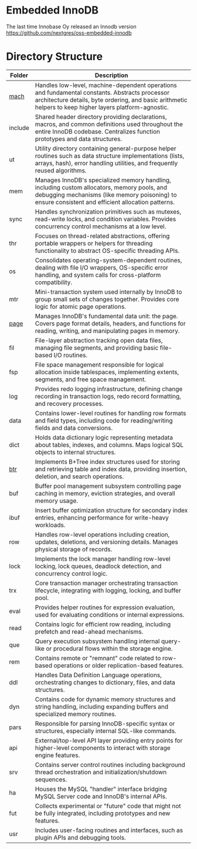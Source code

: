 # Embedded InnoDB 

The last time Innobase Oy released an Innodb version  
https://github.com/nextgres/oss-embedded-innodb

# Directory Structure

| Folder  | Description                                                  |
| ------- | ------------------------------------------------------------ |
| [mach](./mach.md)    | Handles low-level, machine-dependent operations and fundamental constants. Abstracts processor architecture details, byte ordering, and basic arithmetic helpers to keep higher layers platform-agnostic. |
| include | Shared header directory providing declarations, macros, and common definitions used throughout the entire InnoDB codebase. Centralizes function prototypes and data structures. |
| ut      | Utility directory containing general-purpose helper routines such as data structure implementations (lists, arrays, hash), error handling utilities, and frequently reused algorithms. |
| mem     | Manages InnoDB's specialized memory handling, including custom allocators, memory pools, and debugging mechanisms (like memory poisoning) to ensure consistent and efficient allocation patterns. |
| sync    | Handles synchronization primitives such as mutexes, read-write locks, and condition variables. Provides concurrency control mechanisms at a low level. |
| thr     | Focuses on thread-related abstractions, offering portable wrappers or helpers for threading functionality to abstract OS-specific threading APIs. |
| os      | Consolidates operating-system-dependent routines, dealing with file I/O wrappers, OS-specific error handling, and system calls for cross-platform compatibility. |
| mtr     | Mini-transaction system used internally by InnoDB to group small sets of changes together. Provides core logic for atomic page operations. |
| [page](./page.md)  | Manages InnoDB's fundamental data unit: the page. Covers page format details, headers, and functions for reading, writing, and manipulating pages in memory. |
| fil     | File-layer abstraction tracking open data files, managing file segments, and providing basic file-based I/O routines. |
| fsp     | File space management responsible for logical allocation inside tablespaces, implementing extents, segments, and free space management. |
| log     | Provides redo logging infrastructure, defining change recording in transaction logs, redo record formatting, and recovery processes. |
| data    | Contains lower-level routines for handling row formats and field types, including code for reading/writing fields and data conversions. |
| dict    | Holds data dictionary logic representing metadata about tables, indexes, and columns. Maps logical SQL objects to internal structures. |
| [btr](./btr.md)   | Implements B+Tree index structures used for storing and retrieving table and index data, providing insertion, deletion, and search operations. |
| buf     | Buffer pool management subsystem controlling page caching in memory, eviction strategies, and overall memory usage. |
| ibuf    | Insert buffer optimization structure for secondary index entries, enhancing performance for write-heavy workloads. |
| row     | Handles row-level operations including creation, updates, deletions, and versioning details. Manages physical storage of records. |
| lock    | Implements the lock manager handling row-level locking, lock queues, deadlock detection, and concurrency control logic. |
| trx     | Core transaction manager orchestrating transaction lifecycle, integrating with logging, locking, and buffer pool. |
| eval    | Provides helper routines for expression evaluation, used for evaluating conditions or internal expressions. |
| read    | Contains logic for efficient row reading, including prefetch and read-ahead mechanisms. |
| que     | Query execution subsystem handling internal query-like or procedural flows within the storage engine. |
| rem     | Contains remote or "remnant" code related to row-based operations or older replication-based features. |
| ddl     | Handles Data Definition Language operations, orchestrating changes to dictionary, files, and data structures. |
| dyn     | Contains code for dynamic memory structures and string handling, including expanding buffers and specialized memory routines. |
| pars    | Responsible for parsing InnoDB-specific syntax or structures, especially internal SQL-like commands. |
| api     | External/top-level API layer providing entry points for higher-level components to interact with storage engine features. |
| srv     | Contains server control routines including background thread orchestration and initialization/shutdown sequences. |
| ha      | Houses the MySQL "handler" interface bridging MySQL Server code and InnoDB's internal APIs. |
| fut     | Collects experimental or "future" code that might not be fully integrated, including prototypes and new features. |
| usr     | Includes user-facing routines and interfaces, such as plugin APIs and debugging tools. |
